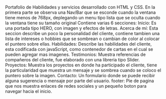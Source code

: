 Portafolio de Habilidades y servicios desarrollado con HTML y CSS.
En la primera parte se observa una Nav/Bar que se esconde cuando la ventana tiene menos de 768px, deplegando un menu tipo lista que se oculta cuando la ventana tiene su tamaño original
Contiene varias 6 secciones:
Inicio: Es una portada tipo HERO, con imagen y efectos de letras.
Acerca de mí: Esta seccion describe un poco la personalidad del cliente, contiene tambien una lista de intereses o hobbies que se sombrean o cambian de color al colocar el puntero sobre ellas.
Habilidades: Describe las habilidades del cliente, esta codificada con javaScript, como contenedor de cartas en el cual se pueden agregar mas imagenes.
Testimonios: Muestra referencias de compañeros del cliente, fue elaborado con una libreria tipo Slider.
Proyectos: Muestra los proyectos en donde ha participado el cliente, tiene la particularidad que muestra un mensaje y se sombrea cuando se coloco el puntero sobre la imagen.
Contacto: Un formulario donde se puede recibir alguna sugerencia o mensaje por parte del usuario.
footer: Pie de pagina que nos muestra enlaces de redes sociales y un pequeño boton para navegar hacia el inicio.

